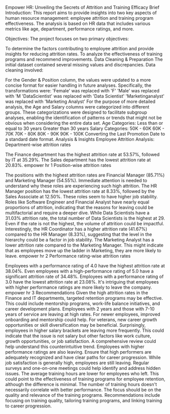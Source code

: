Empower HR: Unveiling the Secrets of Attrition and Training Efficacy
Brief Introduction:
This report aims to provide insights into two key aspects of human resource management: employee attrition and training program effectiveness. The analysis is based on HR data that includes various metrics like age, department, performance ratings, and more.

Objectives:
The project focuses on two primary objectives:

To determine the factors contributing to employee attrition and provide insights for reducing attrition rates.
To analyze the effectiveness of training programs and recommend improvements.
Data Cleaning & Preparation
The initial dataset contained several missing values and discrepancies. Data cleaning involved:

For the Gender & Position column, the values were updated to a more concise format for easier handling in future analyses. Specifically, the transformations were:
'Female' was replaced with 'F'
'Male' was replaced with 'M
'DataScientist' was replaced with 'Data Scientist'
'Marketinganalyst' was replaced with 'Marketing Analyst'
For the purpose of more detailed analysis, the Age and Salary columns were categorized into different groups. These categorizations were designed to facilitate subgroup analyses, enabling the identification of patterns or trends that might not be obvious when considering the entire data set.
Age Categories:
Less than or equal to 30 years
Greater than 30 years
Salary Categories:
50K - 60K
60K - 70K
70K - 80K
80K - 90K
90K - 100K
Converting the Last Promotion Date to a standard date format.
Analysis & Insights
Employee Attrition Analysis:
Department-wise attrition rates

The Finance department has the highest attrition rate at 53.57%, followed by IT at 35.29%.
The Sales department has the lowest attrition rate at 20.83%.
empower hr 1
Position-wise attrition rates

The positions with the highest attrition rates are Financial Manager (85.71%) and Marketing Manager (54.55%). Immediate attention is needed to understand why these roles are experiencing such high attrition.
The HR Manager position has the lowest attrition rate at 8.33%, followed by the Sales Associate at 12.50%. These roles seem to have higher job stability.
Roles like Software Engineer and Financial Analyst have nearly equal proportions of attrition, indicating that the reasons for leaving could be multifactorial and require a deeper dive.
While Data Scientists have a 31.03% attrition rate, the total number of Data Scientists is the highest at 29. Even if the rate is not the highest, the volume of attrition could be impactful.
Interestingly, the HR Coordinator has a higher attrition rate (41.67%) compared to the HR Manager (8.33%), suggesting that the level in the hierarchy could be a factor in job stability.
The Marketing Analyst has a lower attrition rate compared to the Marketing Manager. This might indicate that as employees move up the ladder in Marketing, they are more likely to leave.
empower hr 2
Performance rating-wise attrition rates

Employees with a performance rating of 4.0 have the highest attrition rate at 38.04%.
Even employees with a high-performance rating of 5.0 have a significant attrition rate of 34.48%.
Employees with a performance rating of 3.0 have the lowest attrition rate at 23.08%.
It's intriguing that employees with higher performance ratings are more likely to leave the company.
empower hr 3
Recommendations
Given the high attrition rates in the Finance and IT departments, targeted retention programs may be effective. This could include mentorship programs, work-life balance initiatives, and career development plans.
Employees with 2 years and those with 7-10 years of service are leaving at high rates. For newer employees, improved onboarding and mentorship could help. For veterans, new career growth opportunities or skill diversification may be beneficial.
Surprisingly, employees in higher salary brackets are leaving more frequently. This could indicate that the issue is not salary but other factors like work culture, growth opportunities, or job satisfaction. A comprehensive review could help understand this counterintuitive trend.
Employees with higher performance ratings are also leaving. Ensure that high performers are adequately recognized and have clear paths for career progression.
While job satisfaction is generally high, employees are still leaving. Regular surveys and one-on-one meetings could help identify and address hidden issues.
The average training hours are lower for employees who left. This could point to the effectiveness of training programs for employee retention, although the difference is minimal.
The number of training hours doesn't necessarily correlate with better performance. The focus should be on the quality and relevance of the training programs.
Recommendations include focusing on training quality, tailoring training programs, and linking training to career progression.
